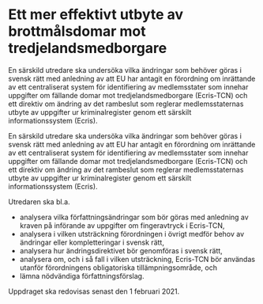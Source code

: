 # Ett mer effektivt utbyte av brottmålsdomar mot tredjelandsmedborgare

En särskild utredare ska undersöka vilka ändringar som behöver göras i svensk rätt med anledning av att EU har antagit en förordning om inrättande av ett centraliserat system för identifiering av medlemsstater som innehar uppgifter om fällande domar mot tredjelandsmedborgare (Ecris-TCN) och ett direktiv om ändring av det rambeslut som reglerar medlemsstaternas utbyte av uppgifter ur kriminalregister genom ett särskilt informationssystem (Ecris).

En särskild utredare ska undersöka vilka ändringar som behöver göras i svensk rätt med anledning av att EU har antagit en förordning om inrättande av ett centraliserat system för identifiering av medlemsstater som innehar uppgifter om fällande domar mot tredjelandsmedborgare (Ecris-TCN) och ett direktiv om ändring av det rambeslut som reglerar medlemsstaternas utbyte av uppgifter ur kriminalregister genom ett särskilt informationssystem (Ecris).

Utredaren ska bl.a.

* analysera vilka författningsändringar som bör göras med anledning av kraven på införande av uppgifter om fingeravtryck i Ecris-TCN,
* analysera i vilken utsträckning förordningen i övrigt medför behov av ändringar eller kompletteringar i svensk rätt,
* analysera hur ändringsdirektivet bör genomföras i svensk rätt,
* analysera om, och i så fall i vilken utsträckning, Ecris-TCN bör användas utanför förordningens obligatoriska tillämpningsområde, och
* lämna nödvändiga författningsförslag.

Uppdraget ska redovisas senast den 1 februari 2021.
